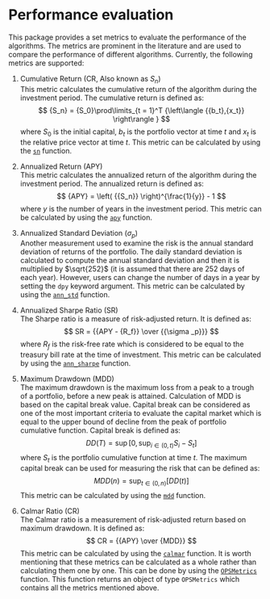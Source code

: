 # Performance evaluation

This package provides a set metrics to evaluate the performance of the algorithms. The metrics are prominent in the literature and are used to compare the performance of different algorithms. Currently, the following metrics are supported:
1. Cumulative Return (CR, Also known as $S_n$)  
This metric calculates the cumulative return of the algorithm during the investment period. The cumulative return is defined as:
$$
{S_n} = {S_0}\prod\limits_{t = 1}^T {\left\langle {{b_t},{x_t}} \right\rangle }
$$
where $S_0$ is the initial capital, $b_t$ is the portfolio vector at time $t$ and $x_t$ is the relative price vector at time $t$. This metric can be calculated by using the [`sn`](@ref) function.

2. Annualized Return (APY)  
This metric calculates the annualized return of the algorithm during the investment period. The annualized return is defined as:
$$
{APY} = \left( {{S_n}} \right)^{\frac{1}{y}} - 1
$$
where $y$ is the number of years in the investment period. This metric can be calculated by using the [`apy`](@ref) function.

3. Annualized Standard Deviation ($\sigma_p$)  
Another measurement used to examine the risk is the annual standard deviation of returns of the portfolio. The daily standard deviation is calculated to compute the annual standard deviation and then it is multiplied by $\sqrt{252}$ (it is assumed that there are 252 days of each year). However, users can change the number of days in a year by setting the `dpy` keyword argument. This metric can be calculated by using the [`ann_std`](@ref) function.

4. Annualized Sharpe Ratio (SR)  
The Sharpe ratio is a measure of risk-adjusted return. It is defined as:
$$
SR = {{APY - {R_f}} \over {{\sigma _p}}}
$$
where $R_f$ is the risk-free rate which is considered to be equal to the treasury bill rate at the time of investment. This metric can be calculated by using the [`ann_sharpe`](@ref) function.

5. Maximum Drawdown (MDD)  
The maximum drawdown is the maximum loss from a peak to a trough of a portfolio, before a new peak is attained. Calculation of MDD is based on the capital break value. Capital break can be considered as one of the most important criteria to evaluate the capital market which is equal to the upper bound of decline from the peak of portfolio cumulative function. Capital break is defined as:
$$
DD\left( T \right) = \sup \left[ {0,{{\sup }_{i \in \left( {0,t} \right)}}{S_i} - {S_t}} \right]
$$
where $S_t$ is the portfolio cumulative function at time $t$. The maximum capital break can be used for measuring the risk that can be defined as:
$$
MDD\left( n \right) = {\sup _{t \in \left( {0,n} \right)}}\left[ {DD\left( t \right)} \right]
$$
This metric can be calculated by using the [`mdd`](@ref) function.

6. Calmar Ratio (CR)  
The Calmar ratio is a measurement of risk-adjusted return based on maximum drawdown. It is defined as:
$$
CR = {{APY} \over {MDD}}
$$
This metric can be calculated by using the [`calmar`](@ref) function. It is worth mentioning that these metrics can be calculated as a whole rather than calculating them one by one. This can be done by using the [`OPSMetrics`](@ref) function. This function returns an object of type `OPSMetrics` which contains all the metrics mentioned above.